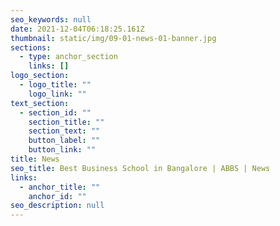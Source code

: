 ```yaml
---
seo_keywords: null
date: 2021-12-04T06:18:25.161Z
thumbnail: static/img/09-01-news-01-banner.jpg
sections:
  - type: anchor_section
    links: []
logo_section:
  - logo_title: ""
    logo_link: ""
text_section:
  - section_id: ""
    section_title: ""
    section_text: ""
    button_label: ""
    button_link: ""
title: News
seo_title: Best Business School in Bangalore | ABBS | News
links:
  - anchor_title: ""
    anchor_id: ""
seo_description: null
---
```

